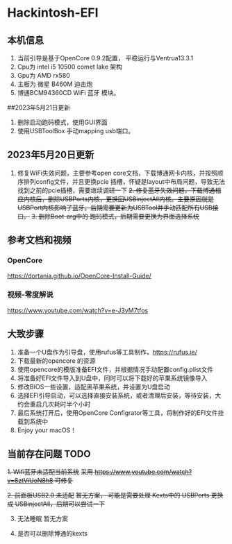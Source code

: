 # Hackintosh-EFI

## 本机信息
1. 当前引导是基于OpenCore 0.9.2配置， 平稳运行与Ventrua13.3.1
2. Cpu为 intel i5 10500 comet lake 架构
3. Gpu为 AMD rx580
4. 主板为 微星 B460M 迫击炮
5. 博通BCM94360CD WiFi 蓝牙 模块。

##2023年5月21日更新
1. 删除启动跑码模式，使用GUI界面
2. 使用USBToolBox 手动mapping usb端口。

## 2023年5月20日更新
1. 修复WiFi失效问题，主要参考open core文档，下载博通网卡内核，并按照顺序排列config文件，并且更换pcie 插槽，怀疑是layout中布局问题，导致无法找到之前的pcie插槽，需要继续调研一下
~~2. 修复蓝牙失效问题，下载博通相应内核后，删除USBPorts内核，更换回USBinjectAll内核。主要原因就是USBPort内核影响了蓝牙。后期需要更新为USBTool并手动匹配所有USB接口。~~
~~3. 删除Boot-arg中的 跑码模式，后期需要更换为界面选择系统~~

## 参考文档和视频
### OpenCore
https://dortania.github.io/OpenCore-Install-Guide/
### 视频-零度解说
https://www.youtube.com/watch?v=e-J3yM7tfos

## 大致步骤
1. 准备一个U盘作为引导盘，使用rufus等工具制作，https://rufus.ie/
2. 下载最新的opencore 的资源
3. 使用opencore的模版准备EFI文件，并根据情况手动配置config.plist文件
4. 将准备好EFI文件导入到U盘中，同时可以将下载好的苹果系统镜像导入
5. 修改BIOS一些设置，适配黑苹果系统，并设置为U盘启动
6. 选择EFI引导启动，可以选择直接安装系统，或者清理后安装，等待安装，大约会重启几次耗时半个小时
7. 最后系统打开后，使用OpenCore Configrator等工具，将制作好的EFI文件挂载到系统中
8. Enjoy your macOS！

## 当前存在问题 TODO
~~1. Wifi蓝牙未适配当前系统~~
~~采用 https://www.youtube.com/watch?v=8ztViUoN8h8 可修复~~

~~2. 前面板USB2.0 未适配~~
~~暂无方案， 可能是需要处理 Kexts中的 USBPorts 更换成 USBinjectAll，后期可以尝试一下~~

3. 无法睡眠
暂无方案

4. 是否可以删除博通的kexts
